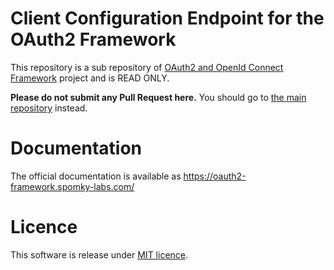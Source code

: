 Client Configuration Endpoint for the OAuth2 Framework
======================================================

This repository is a sub repository of [OAuth2 and OpenId Connect Framework](https://github.com/oauth2-framework/oauth2-framework) project and is READ ONLY.

**Please do not submit any Pull Request here.**
You should go to [the main repository](https://github.com/oauth2-framework/oauth2-framework) instead. 

# Documentation

The official documentation is available as https://oauth2-framework.spomky-labs.com/

# Licence

This software is release under [MIT licence](LICENSE).
